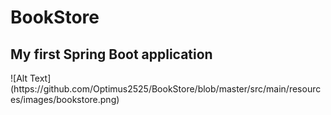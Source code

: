 <H1>BookStore</H1>
<H2>My first Spring Boot application</H2>
![Alt Text](https://github.com/Optimus2525/BookStore/blob/master/src/main/resources/images/bookstore.png)
